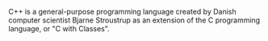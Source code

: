 C++ is a general-purpose programming language created by Danish computer scientist Bjarne Stroustrup as an extension of the C programming language, or "C with Classes".